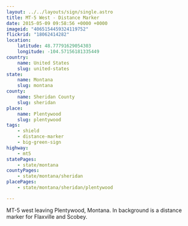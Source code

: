 ```yaml
---
layout: ../../layouts/sign/single.astro
title: MT-5 West - Distance Marker
date: 2015-05-09 09:58:56 +0000 +0000
imageid: "4065154459324119752"
flickrid: "18062414282"
location:
    latitude: 48.77791629054303
    longitude: -104.57156181335449
country:
    name: United States
    slug: united-states
state:
    name: Montana
    slug: montana
county:
    name: Sheridan County
    slug: sheridan
place:
    name: Plentywood
    slug: plentywood
tags:
    - shield
    - distance-marker
    - big-green-sign
highway:
    - mt5
statePages:
    - state/montana
countyPages:
    - state/montana/sheridan
placePages:
    - state/montana/sheridan/plentywood

---
```

MT-5 west leaving Plentywood, Montana.  In background is a distance marker for Flaxville and Scobey.